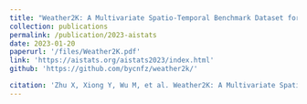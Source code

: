 ```yaml
---
title: "Weather2K: A Multivariate Spatio-Temporal Benchmark Dataset for Meteorological Forecasting Based on Real-Time Observation Data from Ground Weather Stations"
collection: publications
permalink: /publication/2023-aistats
date: 2023-01-20
paperurl: '/files/Weather2K.pdf'
link: 'https://aistats.org/aistats2023/index.html'
github: 'https://github.com/bycnfz/weather2k/'

citation: 'Zhu X, Xiong Y, Wu M, et al. Weather2K: A Multivariate Spatio-Temporal Benchmark Dataset for Meteorological Forecasting Based on Real-Time Observation Data from Ground Weather Stations[J]. arXiv preprint arXiv:2302.10493, 2023.'
---
```

